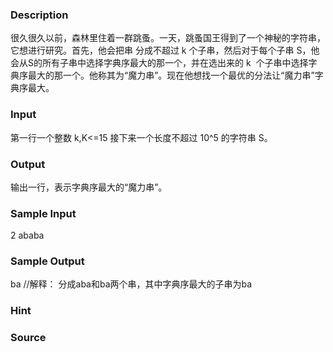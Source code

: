 
### Description

很久很久以前，森林里住着一群跳蚤。一天，跳蚤国王得到了一个神秘的字符串，它想进行研究。首先，他会把串
分成不超过 k 个子串，然后对于每个子串 S，他会从S的所有子串中选择字典序最大的那一个，并在选出来的 k 
个子串中选择字典序最大的那一个。他称其为“魔力串”。现在他想找一个最优的分法让“魔力串”字典序最大。



### Input
第一行一个整数 k,K<=15
接下来一个长度不超过 10^5 的字符串 S。


### Output
输出一行，表示字典序最大的“魔力串”。


### Sample Input
2
ababa
### Sample Output
ba
//解释：
分成aba和ba两个串，其中字典序最大的子串为ba
### Hint

### Source
